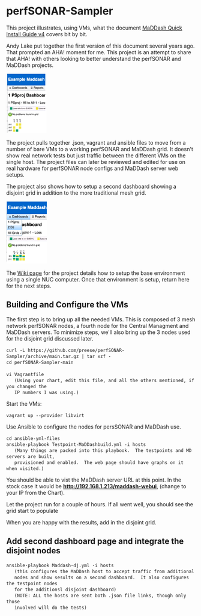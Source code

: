 # perfSONAR-Sampler
This project illustrates, using VMs, what the document [MaDDash Quick Install Guide v4](https://docs.google.com/document/d/1k7FT66MKPy3JjpD5k0OFAFlTpSdFmZ6huhTUDQ2rGGY/edit?usp=sharing) covers bit by bit.

Andy Lake put together the first version of this document several years ago.  That prompted an AHA! moment for me.  This project is an attempt to share that AHA! with others looking to better understand the perfSONAR and MaDDash projects.
<p align="left">
<img src="https://github.com/preese/perfSONAR-Sampler/blob/main/docs/Maingrid.png">
</p>

The project pulls together .json, vagrant and ansible files to move from a number of bare VMs to a working perfSONAR and MaDDash grid.  It doesn't show real network tests but just traffic between the different VMs on the single host.  The project files can later be reviewed and edited for use on real hardware for perfSONAR node configs and MaDDash server web setups.

The project also shows how to setup a second dashboard showing a disjoint grid in addition to the more traditional mesh grid.
<p align="left">
<img src="https://github.com/preese/perfSONAR-Sampler/blob/main/docs/Disjointgrid.png">
</p>

The [Wiki page](../../wiki) for the project details how to setup the base environment using a single NUC computer.  Once that environment is setup, return here for the next steps.

## Building and Configure the VMs
The first step is to bring up all the needed VMs.  This is composed of 3 mesh network perfSONAR nodes, a fourth node for the Central Managment and MaDDash servers.  To minimize steps, we'll also bring up the 3 nodes used for the disjoint grid discussed later.
```
curl -L https://github.com/preese/perfSONAR-Sampler/archive/main.tar.gz | tar xzf -
cd perfSONAR-Sampler-main

vi Vagrantfile
   (Using your chart, edit this file, and all the others mentioned, if you changed the
   IP numbers I was using.)
```

Start the VMs:
```
vagrant up --provider libvirt
```
Use Ansible to configure the nodes for persSONAR and MaDDash use.
```
cd ansible-yml-files
ansible-playbook Testpoint-MaDDashbuild.yml -i hosts
   (Many things are packed into this playbook.  The testpoints and MD servers are built,
   provisioned and enabled.  The web page should have graphs on it when visited.)
```

You should be able to vist the MaDDash server URL at this point.  In the stock case it would be **http://192.168.1.213/maddash-webui**, (change to your IP from the Chart).

Let the project run for a couple of hours.  If all went well, you should see the grid start to populate

When you are happy with the results, add in the disjoint grid.

## Add second dashboard page and integrate the disjoint nodes
```
ansible-playbook Maddash-dj.yml -i hosts
   (this configures the MaDDash host to accept traffic from additional 
   nodes and show sesults on a second dashboard.  It also configures the testpoint nodes
   for the additionsl disjoint dashboard)
   (NOTE: ALL the hosts are sent both .json file links, though only those
   involved will do the tests)
